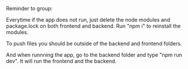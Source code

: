 Reminder to group:

Everytime if the app does not run, just delete the node modules and package.lock on both frontend and backend. Run "npm i"
to reinstall the modules.

To push files you should be outside of the backend and frontend folders.

And when runnning the app, go to the backend folder and type "npm run dev". It will run the frontend and the backend.

